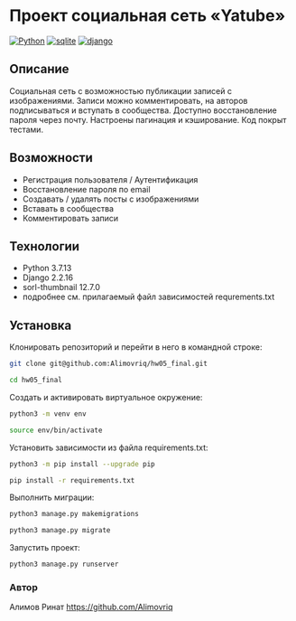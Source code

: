 # Проект социальная сеть «Yatube»
[![Python](https://img.shields.io/badge/-Python-464646?style=flat-square&logo=Python)](https://www.python.org/)
[![sqlite](https://skillicons.dev/icons?i=sqlite)](https://sqlite.org/)
[![django](https://skillicons.dev/icons?i=django)](https://https://www.djangoproject.com/)

## Описание
 Социальная сеть с возможностью публикации записей с изображениями. Записи можно комментировать, на авторов подписываться и вступать в сообщества. Доступно восстановление пароля через почту. Настроены пагинация и кэширование. Код покрыт тестами.

## Возможности
- Регистрация пользователя / Аутентификация
- Восстановление пароля по email
- Создавать / удалять посты с изображениями
- Вставать в сообщества
- Комментировать записи

## Технологии
 - Python 3.7.13
 - Django 2.2.16
 - sorl-thumbnail 12.7.0
 - подробнее см. прилагаемый файл зависимостей requrements.txt

## Установка
Клонировать репозиторий и перейти в него в командной строке:

```bash
git clone git@github.com:Alimovriq/hw05_final.git
```

```bash
cd hw05_final
```

Cоздать и активировать виртуальное окружение:

```bash
python3 -m venv env
```

```bash
source env/bin/activate
```

Установить зависимости из файла requirements.txt:

```bash
python3 -m pip install --upgrade pip
```

```bash
pip install -r requirements.txt
```

Выполнить миграции:

```bash
python3 manage.py makemigrations
```
```bash
python3 manage.py migrate
```

Запустить проект:

```bash
python3 manage.py runserver
```

### Автор
Алимов Ринат
https://github.com/Alimovriq
